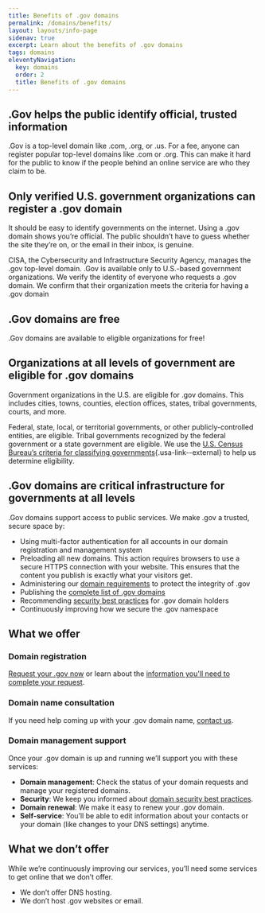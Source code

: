 ```yaml
---
title: Benefits of .gov domains
permalink: /domains/benefits/
layout: layouts/info-page
sidenav: true
excerpt: Learn about the benefits of .gov domains
tags: domains
eleventyNavigation:
  key: domains
  order: 2
  title: Benefits of .gov domains 
---
```


## .Gov helps the public identify official, trusted information

.Gov is a top-level domain like .com, .org, or .us. For a fee, anyone can register popular top-level domains like .com or .org. This can make it hard for the public to know if the people behind an online service are who they claim to be.

## Only verified U.S. government organizations can register a .gov domain 

It should be easy to identify governments on the internet. Using a .gov domain shows you’re official. The public shouldn’t have to guess whether the site they’re on, or the email in their inbox, is genuine.

CISA, the Cybersecurity and Infrastructure Security Agency, manages the .gov top-level domain. .Gov is available only to U.S.-based government organizations. We verify the identity of everyone who requests a .gov domain. We confirm that their organization meets the criteria for having a .gov domain

## .Gov domains are free

.Gov domains are available to eligible organizations for free! 

## Organizations at all levels of government are eligible for .gov domains

Government organizations in the U.S. are eligible for .gov domains. This includes cities, towns, counties, election offices, states, tribal governments, courts, and more.

Federal, state, local, or territorial governments, or other publicly-controlled entities, are eligible. Tribal governments recognized by the federal government or a state government are eligible. We use the [U.S. Census Bureau’s criteria for classifying governments](https://www.census.gov/programs-surveys/gus/technical-documentation/methodology/population-of-interest1.html){.usa-link--external} to help us determine eligibility.

## .Gov domains are critical infrastructure for governments at all levels

.Gov domains support access to public services. We make .gov a trusted, secure space by:
- Using multi-factor authentication for all accounts in our domain registration and management system
- Preloading all new domains. This action requires browsers to use a secure HTTPS connection with your website. This ensures that the content you publish is exactly what your visitors get.
- Administering our [domain requirements](../requirements) to protect the integrity of .gov
- Publishing the [complete list of .gov domains](../../about/data) 
- Recommending [security best practices](../security) for .gov domain holders
- Continuously improving how we secure the .gov namespace

## What we offer

### Domain registration
[Request your .gov now](#) or learn about the [information you'll need to complete your request](../before).

### Domain name consultation

If you need help coming up with your .gov domain name, [contact us](../../contact).

### Domain management support

Once your .gov domain is up and running we’ll support you with these services:

- **Domain management**: Check the status of your domain requests and manage your registered domains.
- **Security**: We keep you informed about [domain security best practices](../security).
- **Domain renewal**: We make it easy to renew your .gov domain.
- **Self-service**: You’ll be able to edit information about your contacts or your domain (like changes to your DNS settings) anytime. 

## What we don’t offer

While we’re continuously improving our services, you’ll need some services to get online that we don’t offer. 
- We don’t offer DNS hosting. 
- We don’t host .gov websites or email.
